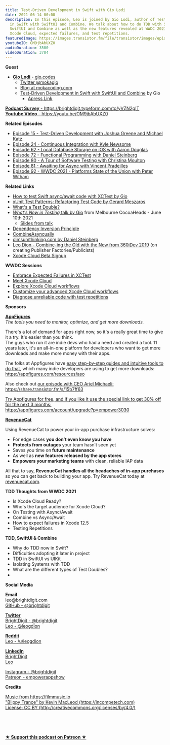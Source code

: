 ```yaml
---
title: Test-Driven Development in Swift with Gio Lodi
date: 2021-06-14 00:00
description: In this episode, Leo is joined by Gio Lodi, author of Test-Driven Development
  in Swift with SwiftUI and Combine. We talk about how to do TDD with Swift but also
  SwiftUI and Combine as well as the new features revealed at WWDC 2021 like Async/Await,
  Xcode Cloud, expected failures, and test repetitions.
featuredImage: https://images.transistor.fm/file/transistor/images/episode/567347/full_1623599999-artwork.jpg
youtubeID: OM9jbAbUXZ0
audioDuration: 3500
videoDuration: 3704
---
```

<p><b>Guest</b></p><ul><li>
<a href="https://gio.codes/"><strong>Gio Lodi</strong> </a>-<a href="https://gio.codes"> gio.codes</a><ul>
<li><a href="https://twitter.com/mokagio">Twitter @mokagio</a></li>
<li><a href="https://mokacoding.com/">Blog at mokacoding.com</a></li>
<li>
<a href="https://tddinswift.com">Test-Driven Development in Swift with SwiftUI and Combine</a> by Gio<ul><li><a href="https://www.apress.com/gp/book/9781484270011">Apress Link</a></li></ul>
</li>
</ul>
</li></ul><p><a href="https://brightdigit.typeform.com/to/yVZN2gIT"><strong>Podcast Survey</strong> - https://brightdigit.typeform.com/to/yVZN2gIT</a><br><a href="https://youtu.be/OM9jbAbUXZ0"><strong>Youtube Video</strong> - https://youtu.be/OM9jbAbUXZ0</a></p><p><b>Related Episodes</b></p><ul>
<li><a href="https://share.transistor.fm/s/eddb8632">Episode 15 - Test-Driven Development with Joshua Greene and Michael Katz </a></li>
<li><a href="https://share.transistor.fm/s/a14f868f">Episode 24 - Continuous Integration with Kyle Newsome</a></li>
<li><a href="https://share.transistor.fm/s/f6092e38">Episode 62 - Local Database Storage on iOS with Aaron Douglas</a></li>
<li><a href="https://share.transistor.fm/s/b203049d">Episode 72 - Functional Programming with Daniel Steinberg</a></li>
<li><a href="https://share.transistor.fm/s/30f5853f">Episode 80 - A Tour of Software Testing with Christina Moulton</a></li>
<li><a href="https://share.transistor.fm/s/593efb15">Episode 81 - Awaiting for Async with Vincent Pradeilles</a></li>
<li><a href="https://share.transistor.fm/s/ace13930">Episode 92 - WWDC 2021 - Platforms State of the Union with Peter Witham</a></li>
</ul><p><b>Related Links</b></p><ul>
<li><a href="https://mokacoding.com/blog/how-to-test-async-await-code-in-swift/">How to test Swift async/await code with XCTest by Gio</a></li>
<li><a href="https://www.goodreads.com/book/show/337302.xUnit_Test_Patterns">xUnit Test Patterns: Refactoring Test Code by Gerard Meszaros</a></li>
<li><a href="http://xunitpatterns.com/Test%20Double%20Patterns.html">What's a Test Double?</a></li>
<li>
<a href="https://youtu.be/BIL3GvBFatE?t=2807"><em>What's New in Testing</em> talk by Gio</a> from Melbourne CocoaHeads - June 10th 2021<ul><li><a href="https://speakerdeck.com/mokagio/wwdc-2021-whats-new-in-testing">Slides from talk</a></li></ul>
</li>
<li><a href="https://en.wikipedia.org/wiki/Dependency_inversion_principle">Dependency Inversion Principle</a></li>
<li><a href="https://github.com/unsignedapps/CombineAsyncually">CombineAsyncually</a></li>
<li><a href="https://dimsumthinking.com/">dimsumthinking.com by Daniel Steinberg</a></li>
<li>
<a href="https://www.youtube.com/watch?v=zkFxOlmLWoA">Leo Dion - Combine-ing the Old with the New from 360iDev 2019</a> (on creating Publisher Factories/Publicists)</li>
<li><a href="https://developer.apple.com/xcode-cloud/beta/">Xcode Cloud Beta Signup</a></li>
</ul><p><strong>WWDC Sessions</strong></p><ul>
<li><a href="https://developer.apple.com/wwdc21/10207%20">Embrace Expected Failures in XCTest</a></li>
<li><a href="https://developer.apple.com/wwdc21/10267">Meet Xcode Cloud</a></li>
<li><a href="https://developer.apple.com/wwdc21/10268">Explore Xcode Cloud workflows</a></li>
<li><a href="https://developer.apple.com/wwdc21/10269">Customize your advanced Xcode Cloud workflows</a></li>
<li><a href="https://developer.apple.com/wwdc21/10296">Diagnose unreliable code with test repetitions</a></li>
</ul><p><b>Sponsors</b></p><p><a href="https://appfigures.com/account/upgrade?p=empower3030"><strong>AppFigures</strong></a><strong><br></strong><em>The tools you need to monitor, optimize, and get more downloads.</em><strong></strong></p><p>There's a lot of demand for apps right now, so it's a really great time to give it a try. It's easier than you think.<br>The guys who run it are indie devs who had a need and created a tool. 11 years later, it's an all-in-one platform for developers who want to get more downloads and make more money with their apps.</p><p>The folks at Appfigures have <a href="https://appfigures.com/resources/aso">easy step-by-step guides and intuitive tools to do that</a>, which many indie developers are using to get more downloads:<br><a href="https://appfigures.com/resources/aso">https://appfigures.com/resources/aso</a></p><p>Also check out <a href="https://share.transistor.fm/s/15b7ff63">our episode with CEO Ariel Michaeli:<br>https://share.transistor.fm/s/15b7ff63</a></p><p><a href="https://appfigures.com/account/upgrade?p=empower3030">Try Appfigures for free, and if you like it use the special link to get 30% off for the next 3 months:</a><a href="https://www.linode.com/?r=97e09acbd5d304d87dadef749491d245e71c74e7"><br></a><a href="https://appfigures.com/account/upgrade?p=empower3030">https://appfigures.com/account/upgrade?p=empower3030</a></p><p><a href="https://revenuecat.com/"><strong>RevenueCat</strong></a><strong></strong></p><p>Using RevenueCat to power your in-app purchase infrastructure solves:</p><ul>
<li>For edge cases <strong>you don’t even know you have</strong>
</li>
<li>
<strong>Protects from outages</strong> your team hasn’t seen yet</li>
<li>Saves you time on<strong> future maintenance </strong>
</li>
<li>As well as <strong>new features released by the app stores</strong>
</li>
<li>
<strong>Empowers your marketing teams</strong> with clean, reliable IAP data</li>
</ul><p>All that to say, <strong>RevenueCat handles all the headaches of in-app purchases</strong> so you can get back to building your app. Try RevenueCat today at <a href="http://revenuecat.com/">revenuecat.com</a>.</p><p><b>TDD Thoughts from WWDC 2021</b></p><ul>
<li>Is Xcode Cloud Ready?</li>
<li>Who's the target audience for Xcode Cloud?</li>
<li>On Testing with Async/Await</li>
<li>Combine vs Async/Await</li>
<li>How to expect failures in Xcode 12.5</li>
<li>Testing Repetitions</li>
</ul><p><b>TDD, SwiftUI &amp; Combine</b></p><ul>
<li>Why do TDD now in Swift?</li>
<li>Difficulties adopting it later in project</li>
<li>TDD in SwiftUI vs UIKit</li>
<li>Isolating Systems with TDD</li>
<li>What are the different types of Test Doubles?</li>
<li><br></li>
</ul><p><b>Social Media</b></p><p><strong>Email</strong><br>leo@brightdigit.com<br><a href="https://github.com/brightdigit">GitHub - @brightdigit</a></p><p><a href="https://twitter.com/brightdigit"><strong>Twitter </strong><br>BrightDigit - @brightdigit</a><br><a href="https://twitter.com/leogdion">Leo - @leogdion</a></p><p><a href="https://www.reddit.com/user/leogdion"><strong>Reddit</strong><br>Leo - /u/leogdion</a></p><p><a href="https://www.linkedin.com/company/bright-digit"><strong>LinkedIn</strong><br>BrightDigit</a><br><a href="https://www.linkedin.com/in/leogdion/">Leo</a></p><p><a href="https://www.instagram.com/brightdigit/">Instagram - @brightdigit</a><br><a href="https://www.patreon.com/empowerappsshow">Patreon - empowerappshow</a></p><p><b>Credits</b></p><p><a href="https://filmmusic.io/">Music from https://filmmusic.io</a><br><a href="https://incompetech.com/">"Blippy Trance" by Kevin MacLeod (https://incompetech.com)</a><br><a href="http://creativecommons.org/licenses/by/4.0/">License: CC BY (http://creativecommons.org/licenses/by/4.0/)</a></p><p><br></p><p><br></p><p><strong><a rel="payment" title="★ Support this podcast on Patreon ★" href="https://www.patreon.com/empowerappsshow">★ Support this podcast on Patreon ★</a></strong></p>
      